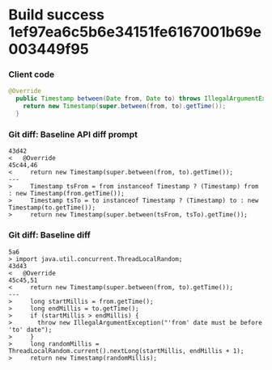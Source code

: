 # Build success 1ef97ea6c5b6e34151fe6167001b69e003449f95

### Client code 
```java
@Override
  public Timestamp between(Date from, Date to) throws IllegalArgumentException {
    return new Timestamp(super.between(from, to).getTime());
  }
```

### Git diff: Baseline API diff prompt
```githubdiff
43d42
<   @Override
45c44,46
<     return new Timestamp(super.between(from, to).getTime());
---
>     Timestamp tsFrom = from instanceof Timestamp ? (Timestamp) from : new Timestamp(from.getTime());
>     Timestamp tsTo = to instanceof Timestamp ? (Timestamp) to : new Timestamp(to.getTime());
>     return new Timestamp(super.between(tsFrom, tsTo).getTime());
```

### Git diff: Baseline diff
```githubdiff
5a6
> import java.util.concurrent.ThreadLocalRandom;
43d43
<   @Override
45c45,51
<     return new Timestamp(super.between(from, to).getTime());
---
>     long startMillis = from.getTime();
>     long endMillis = to.getTime();
>     if (startMillis > endMillis) {
>       throw new IllegalArgumentException("'from' date must be before 'to' date");
>     }
>     long randomMillis = ThreadLocalRandom.current().nextLong(startMillis, endMillis + 1);
>     return new Timestamp(randomMillis);
```